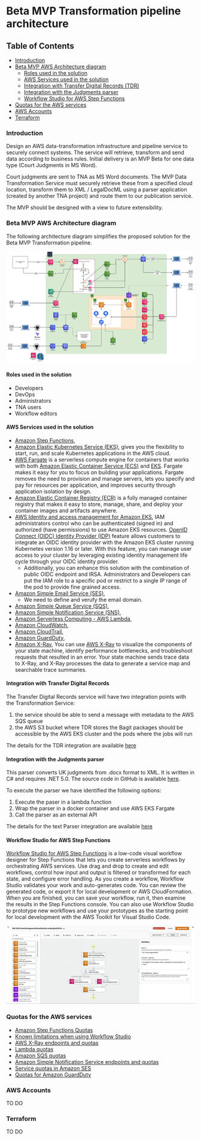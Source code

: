 # Beta MVP Transformation pipeline architecture

## Table of Contents
- [Introduction](#introduction)
- [Beta MVP AWS Architecture diagram](#beta-mvp-aws-architecture-diagram)
    - [Roles used in the solution](#roles-used-in-the-solution)
    - [AWS Services used in the solution](#aws-services-used-in-the-solution)
    - [Integration with Transfer Digital Records (TDR)](#integration-with-transfer-digital-records)
    - [Integration with the Judgments parser](#integration-with-the-judgments-parser)
    - [Workflow Studio for AWS Step Functions](#workflow-studio-for-aws-step-functions)
- [Quotas for the AWS services](#quotas-for-the-aws-services)
- [AWS Accounts](#aws-accounts)
- [Terraform](#terraform)

### Introduction

Design an AWS data-transformation infrastructure and pipeline service to securely connect systems. The service will retrieve, transform and send data according to business rules. Initial delivery is an MVP Beta for one data type (Court Judgments in MS Word).

Court judgments are sent to TNA as MS Word documents. The MVP Data Transformation Service must securely retrieve these from a specified cloud location, transform them to XML / LegalDocML using a parser application (created by another TNA project) and route them to our publication service.

The MVP should be designed with a view to future extensibility.

### Beta MVP AWS Architecture diagram

The following architecture diagram simplifies the proposed solution for the Beta MVP Transformation pipeline.

![pic1](./diagrams/da-transform-beta-mvp-aws-architecture-diagram.png)

#### Roles used in the solution

* Developers
* DevOps
* Administrators
* TNA users
* Workflow editors

#### AWS Services used in the solution

* [Amazon Step Functions](https://docs.aws.amazon.com/step-functions/latest/dg/getting-started.html), 
* [Amazon Elastic Kubernetes Service (EKS)](https://aws.amazon.com/eks), gives you the flexibility to start, run, and scale Kubernetes applications in the AWS cloud.
* [AWS Fargate](https://aws.amazon.com/fargate) is a serverless compute engine for containers that works with both [Amazon Elastic Container Service (ECS)](https://aws.amazon.com/ecs/) and [EKS](https://aws.amazon.com/eks/). Fargate makes it easy for you to focus on building your applications. Fargate removes the need to provision and manage servers, lets you specify and pay for resources per application, and improves security through application isolation by design.
* [Amazon Elastic Container Registry (ECR)](https://aws.amazon.com/ecr/) is a fully managed container registry that makes it easy to store, manage, share, and deploy your container images and artifacts anywhere.
* [AWS Identity and access management for Amazon EKS](https://docs.aws.amazon.com/eks/latest/userguide/security-iam.html), IAM administrators control who can be authenticated (signed in) and authorized (have permissions) to use Amazon EKS resources. [OpenID Connect (OIDC) Identity Provider (IDP)](https://aws.amazon.com/blogs/containers/introducing-oidc-identity-provider-authentication-amazon-eks/) feature allows customers to integrate an OIDC identity provider with the Amazon EKS cluster running Kubernetes version 1.16 or later. With this feature, you can manage user access to your cluster by leveraging existing identity management life cycle through your OIDC identity provider. 
    * Additionally, you can enhance this solution with the combination of public OIDC endpoint and IRSA. Administrators and Developers can put the IAM role to a specific pod or restrict to a single IP range of the pod to provide fine grained access.
* [Amazon Simple Email Service (SES)](https://aws.amazon.com/ses/), 
    - We need to define and verufy the email domain.
* [Amazon Simple Queue Service (SQS)](https://aws.amazon.com/sqs/),
* [Amazon Simple Notification Service (SNS)](https://aws.amazon.com/sns/),
* [Amazon Serverless Computing - AWS Lambda](https://aws.amazon.com/lambda/),
* [Amazon CloudWatch](https://docs.aws.amazon.com/step-functions/latest/dg/cw-logs.html),
* [Amazon CloudTrail](https://docs.aws.amazon.com/step-functions/latest/dg/procedure-cloud-trail.html),
* [Amazon GuardDuty](https://aws.amazon.com/guardduty/),
* [Amazon X-Ray](https://docs.aws.amazon.com/step-functions/latest/dg/concepts-xray-tracing.html), You can use [AWS X-Ray](https://docs.aws.amazon.com/xray/latest/devguide/aws-xray.html) to visualize the components of your state machine, identify performance bottlenecks, and troubleshoot requests that resulted in an error. Your state machine sends trace data to X-Ray, and X-Ray processes the data to generate a service map and searchable trace summaries.

#### Integration with Transfer Digital Records

The Transfer Digital Records service will have two integration points with the Transformation Service:

1. the service should be able to send a message with metadata to the AWS SQS queue
2. the AWS S3 bucket where TDR stores the Bagit packages should be accessible by the AWS EKS cluster and the pods where the jobs will run

The details for the TDR integration are available [here](./../tdr-integration/README.md)

#### Integration with the Judgments parser

This parser converts UK judgments from .docx format to XML. It is written in C# and requires .NET 5.0. The source code in GitHub is available [here](https://github.com/mangiafico/tna-judgments).

To execute the parser we have identified the following options:
1. Execute the paser in a lambda function
2. Wrap the parser in a docker container and use AWS EKS Fargate
3. Call the parser as an external API

The details for the text Parser integration are available [here](./../parser-integration/README.md)

#### Workflow Studio for AWS Step Functions

[Workflow Studio for AWS Step Functions](https://docs.aws.amazon.com/step-functions/latest/dg/workflow-studio.html) is a low-code visual workflow designer for Step Functions that lets you create serverless workflows by orchestrating AWS services. Use drag and drop to create and edit workflows, control how input and output is filtered or transformed for each state, and configure error handling. As you create a workflow, Workflow Studio validates your work and auto-generates code. You can review the generated code, or export it for local development or AWS CloudFormation. When you are finished, you can save your workflow, run it, then examine the results in the Step Functions console. You can also use Workflow Studio to prototype new workflows and use your prototypes as the starting point for local development with the AWS Toolkit for Visual Studio Code.

![pic2](./diagrams/aws-step-functions-workflow-console.png)


### Quotas for the AWS services

* [Amazon Step Functions Quotas](https://docs.aws.amazon.com/step-functions/latest/dg/limits-overview.html)
* [Known limitations when using Workflow Studio](https://docs.aws.amazon.com/step-functions/latest/dg/workflow-studio-known-limitations.html)
* [AWS X-Ray endpoints and quotas](https://docs.aws.amazon.com/general/latest/gr/xray.html)
* [Lambda quotas](https://docs.aws.amazon.com/lambda/latest/dg/gettingstarted-limits.html)
* [Amazon SQS quotas](https://docs.aws.amazon.com/AWSSimpleQueueService/latest/SQSDeveloperGuide/sqs-quotas.html)
* [Amazon Simple Notification Service endpoints and quotas](https://docs.aws.amazon.com/general/latest/gr/sns.html)
* [Service quotas in Amazon SES](https://docs.aws.amazon.com/ses/latest/dg/quotas.html)
* [Quotas for Amazon GuardDuty](https://docs.aws.amazon.com/guardduty/latest/ug/guardduty_limits.html)


### AWS Accounts

TO DO

### Terraform

TO DO